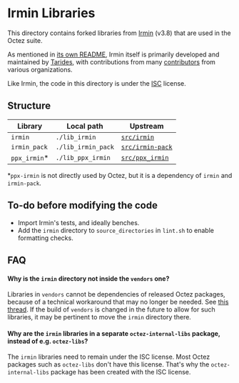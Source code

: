 # Irmin Libraries

This directory contains forked libraries from
[Irmin](https://github.com/mirage/irmin) (v3.8) that are used in the
Octez suite.

As mentioned in [its own
README](https://github.com/mirage/irmin/blob/main/README.md), Irmin
itself is primarily developed and maintained by
[Tarides](https://tarides.com), with contributions from many
[contributors](https://github.com/mirage/irmin/graphs/contributors)
from various organizations.

Like Irmin, the code in this directory is under the
[ISC](https://github.com/mirage/irmin/blob/main/LICENSE.md) license.


## Structure

| Library | Local path | Upstream |
| -------- | --------- | -------- |
| `irmin`    | `./lib_irmin` | [`src/irmin`](https://github.com/mirage/irmin/tree/main/src/irmin) |
| `irmin_pack`    | `./lib_irmin_pack` | [`src/irmin-pack`](https://github.com/mirage/irmin/tree/main/src/irmin-pack) |
| `ppx_irmin`\*    | `./lib_ppx_irmin` | [`src/ppx_irmin`](https://github.com/mirage/irmin/tree/main/src/ppx_irmin) |

\*`ppx-irmin` is not directly used by Octez, but it is a dependency of `irmin` and `irmin-pack`.


## To-do before modifying the code

- Import Irmin's tests, and ideally benches.
- Add the `irmin` directory to `source_directories` in `lint.sh` to enable formatting checks.


## FAQ

#### Why is the `irmin` directory not inside the `vendors` one?

Libraries in `vendors` cannot be dependencies of released Octez
packages, because of a technical workaround that may no longer be
needed. See [this
thread](https://gitlab.com/tezos/tezos/-/merge_requests/10905#note_1694716679). If
the build of `vendors` is changed in the future to allow for such
libraries, it may be pertinent to move the `irmin` directory there.

#### Why are the `irmin` libraries in a separate `octez-internal-libs` package, instead of e.g. `octez-libs`?

The `irmin` libraries need to remain under the ISC license. Most Octez
packages such as `octez-libs` don't have this license. That's why the
`octez-internal-libs` package has been created with the ISC license.
